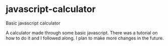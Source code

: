 # javascript-calculator
Basic javascript calculator

A calculator made through some basic javascript. There was a tutorial on how to do it and I followed along. I plan to make more changes in the future. 
